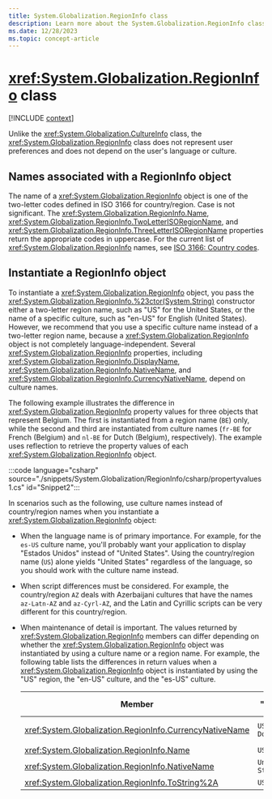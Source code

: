 ```yaml
---
title: System.Globalization.RegionInfo class
description: Learn more about the System.Globalization.RegionInfo class.
ms.date: 12/28/2023
ms.topic: concept-article
---
```

# <xref:System.Globalization.RegionInfo> class

[!INCLUDE [context](includes/context.md)]

Unlike the <xref:System.Globalization.CultureInfo> class, the <xref:System.Globalization.RegionInfo> class does not represent user preferences and does not depend on the user's language or culture.

## Names associated with a RegionInfo object

The name of a <xref:System.Globalization.RegionInfo> object is one of the two-letter codes defined in ISO 3166 for country/region. Case is not significant. The <xref:System.Globalization.RegionInfo.Name>, <xref:System.Globalization.RegionInfo.TwoLetterISORegionName>, and <xref:System.Globalization.RegionInfo.ThreeLetterISORegionName> properties return the appropriate codes in uppercase. For the current list of <xref:System.Globalization.RegionInfo> names, see [ISO 3166: Country codes](https://www.iso.org/iso-3166-country-codes.html).

## Instantiate a RegionInfo object

To instantiate a <xref:System.Globalization.RegionInfo> object, you pass the <xref:System.Globalization.RegionInfo.%23ctor(System.String)> constructor either a two-letter region name, such as "US" for the United States, or the name of a specific culture, such as "en-US" for English (United States). However, we recommend that you use a specific culture name instead of a two-letter region name, because a <xref:System.Globalization.RegionInfo> object is not completely language-independent. Several <xref:System.Globalization.RegionInfo> properties, including <xref:System.Globalization.RegionInfo.DisplayName>, <xref:System.Globalization.RegionInfo.NativeName>, and <xref:System.Globalization.RegionInfo.CurrencyNativeName>, depend on culture names.

The following example illustrates the difference in <xref:System.Globalization.RegionInfo> property values for three objects that represent Belgium. The first is instantiated from a region name (`BE`) only, while the second and third are instantiated from culture names (`fr-BE` for French (Belgium) and `nl-BE` for Dutch (Belgium), respectively). The example uses reflection to retrieve the property values of each <xref:System.Globalization.RegionInfo> object.

:::code language="csharp" source="./snippets/System.Globalization/RegionInfo/csharp/propertyvalues1.cs" id="Snippet2":::

In scenarios such as the following, use culture names instead of country/region names when you instantiate a <xref:System.Globalization.RegionInfo> object:

- When the language name is of primary importance. For example, for the `es-US` culture name, you'll probably want your application to display "Estados Unidos" instead of "United States". Using the country/region name (`US`) alone yields "United States" regardless of the language, so you should work with the culture name instead.

- When script differences must be considered. For example, the country/region `AZ` deals with Azerbaijani cultures that have the names `az-Latn-AZ` and `az-Cyrl-AZ`, and the Latin and Cyrillic scripts can be very different for this country/region.

- When maintenance of detail is important. The values returned by <xref:System.Globalization.RegionInfo> members can differ depending on whether the <xref:System.Globalization.RegionInfo> object was instantiated by using a culture name or a region name. For example, the following table lists the differences in return values when a <xref:System.Globalization.RegionInfo> object is instantiated by using the "US" region, the "en-US" culture, and the "es-US" culture.

  | Member                                                    | "US"            | "en-US"         | "es-US"           |
  |-----------------------------------------------------------|-----------------|-----------------|-------------------|
  | <xref:System.Globalization.RegionInfo.CurrencyNativeName> | `US Dollar`     | `US Dollar`     | `Dólar de EE.UU.` |
  | <xref:System.Globalization.RegionInfo.Name>               | `US`            | `en-US`         | `es-US`           |
  | <xref:System.Globalization.RegionInfo.NativeName>         | `United States` | `United States` | `Estados Unidos`  |
  | <xref:System.Globalization.RegionInfo.ToString%2A>        | `US`            | `en-US`         | `es-US`           |
